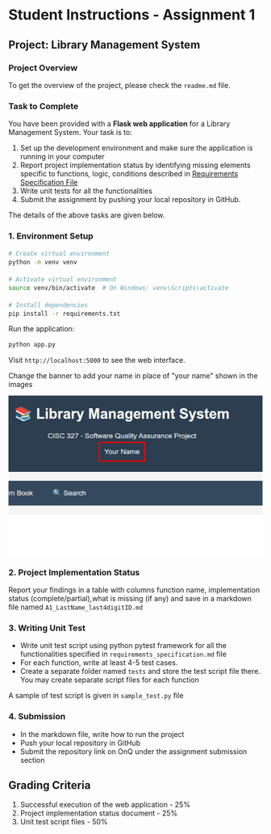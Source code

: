 # Student Instructions - Assignment 1

## Project: Library Management System

### Project Overview

To get the overview of the project, please check the `readme.md` file.

### Task to Complete

You have been provided with a **Flask web application** for a Library Management System. Your task is to:
1. Set up the development environment and make sure the application is running in your computer
2. Report project implementation status by identifying missing elements specific to functions, logic, conditions described in [Requirements Specification File](requirements_specification.md)
3. Write unit tests for all the functionalities
4. Submit the assignment by pushing your local repository in GitHub.


The details of the above tasks are given below.

### 1. Environment Setup


```bash
# Create virtual environment
python -m venv venv

# Activate virtual environment
source venv/bin/activate  # On Windows: venv\Scripts\activate

# Install dependencies
pip install -r requirements.txt
```

Run the application:

```bash
python app.py
```
Visit `http://localhost:5000` to see the web interface. 

Change the banner to add your name in place of "your name" shown in the images

![Screenshot showing the banner change](banner.png)

### 2. Project Implementation Status

Report your findings in a table with columns function name, implementation status (complete/partial),what is missing (if any) and save in a markdown file named `A1_LastName_last4digitID.md`


### 3. Writing Unit Test
- Write unit test script using python pytest framework for all the functionalities specified in `requirements_specification.md` file
- For each function, write at least 4-5 test cases.
- Create a separate folder named `tests` and store the test script file there. You may create separate script files for each function

A sample of test script is given in `sample_test.py` file   

### 4. Submission

- In the markdown file, write how to run the project
- Push your local repository in GitHub
- Submit the repository link on OnQ under the assignment submission section


## Grading Criteria
1. Successful execution of the web application - 25%
2. Project implementation status document - 25%
3. Unit test script files - 50%
 


